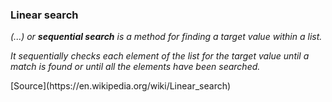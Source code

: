 ### Linear search

_(...) or __sequential search__ is a method for finding a target value within a list._

_It sequentially checks each element of the list for the target value until a match is found or until all the elements have been searched._

<div class="source">[Source](https://en.wikipedia.org/wiki/Linear_search)</div>
